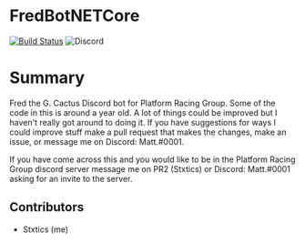 # FredBotNETCore
[![Build Status](https://travis-ci.org/Stxtics/FredBotNETCore.svg?branch=master)](https://travis-ci.org/Stxtics/FredBotNETCore)
![Discord](https://discordapp.com/api/guilds/249657315576381450/widget.png)
# Summary
Fred the G. Cactus Discord bot for Platform Racing Group. Some of the code in this is around a year old. A lot of things could be improved but I haven't really got around to doing it.
If you have suggestions for ways I could improve stuff make a pull request that makes the changes, make an issue, or message me on Discord: Matt.#0001.

If you have come across this and you would like to be in the Platform Racing Group discord server message me on PR2 (Stxtics) or Discord: Matt.#0001 asking for an invite to the server.

## Contributors
- Stxtics (me)

